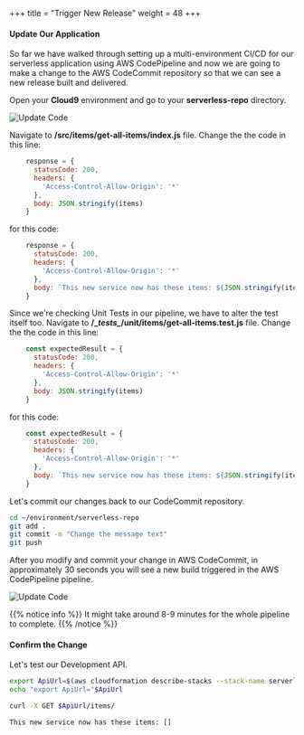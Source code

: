 +++
title = "Trigger New Release"
weight = 48
+++

#### Update Our Application

So far we have walked through setting up a multi-environment CI/CD for our serverless application using AWS CodePipeline and now we are going to make a change to the AWS CodeCommit repository so that we can see a new release built and delivered.

Open your **Cloud9** environment and go to your **serverless-repo** directory.

![Update Code](/images/update-code-1.png?width=15pc&classes=shadow)

Navigate to **/src/items/get-all-items/index.js** file. Change the the code in this line:

```javascript
    response = {
      statusCode: 200,
      headers: {
        'Access-Control-Allow-Origin': '*'
      },
      body: JSON.stringify(items)
    }
```

for this code:

```javascript
    response = {
      statusCode: 200,
      headers: {
        'Access-Control-Allow-Origin': '*'
      },
      body: `This new service now has these items: ${JSON.stringify(items)}`
    }
```

Since we're checking Unit Tests in our pipeline, we have to alter the test itself too. Navigate to **/\__tests\__/unit/items/get-all-items.test.js** file. Change the the code in this line:

```javascript
    const expectedResult = {
      statusCode: 200,
      headers: {
        'Access-Control-Allow-Origin': '*'
      },
      body: JSON.stringify(items)
    }
```

for this code:

```javascript
    const expectedResult = {
      statusCode: 200,
      headers: {
        'Access-Control-Allow-Origin': '*'
      },
      body: `This new service now has these items: ${JSON.stringify(items)}`
    }
```

Let's commit our changes back to our CodeCommit repository.

```sh
cd ~/environment/serverless-repo
git add .
git commit -m "Change the message text"
git push
```

After you modify and commit your change in AWS CodeCommit, in approximately 30 seconds you will see a new build triggered in the AWS CodePipeline pipeline.

![Update Code](/images/update-code-2.png?width=40pc&classes=shadow)

{{% notice info %}}
It might take around 8-9 minutes for the whole pipeline to complete.
{{% /notice %}}

#### Confirm the Change

Let's test our Development API.

```sh
export ApiUrl=$(aws cloudformation describe-stacks --stack-name serverless-service-Dev --output json | jq '.Stacks[].Outputs[] | select(.OutputKey=="ApiUrl") | .OutputValue' | sed -e 's/^"//'  -e 's/"$//')
echo "export ApiUrl="$ApiUrl

curl -X GET $ApiUrl/items/
```

```sh
This new service now has these items: []
```
